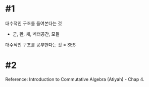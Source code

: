 
# #1 

대수적인 구조를 들여본다는 것
- 군, 환, 체, 벡터공간, 모듈

대수적인 구조를 공부한다는 것 = SES

# #2

Reference: Introduction to Commutative Algebra (Atiyah) - Chap 4.

